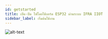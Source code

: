```yaml
---
id: getstarted
title: เปิด-ปิด ไฟโดยใช้บอร์ด ESP32 ผ่านระบบ IFRA IIOT
sidebar_label: เริ่มต้นใช้งาน
---
```



![alt-text](/img/ifra-logo.png)
